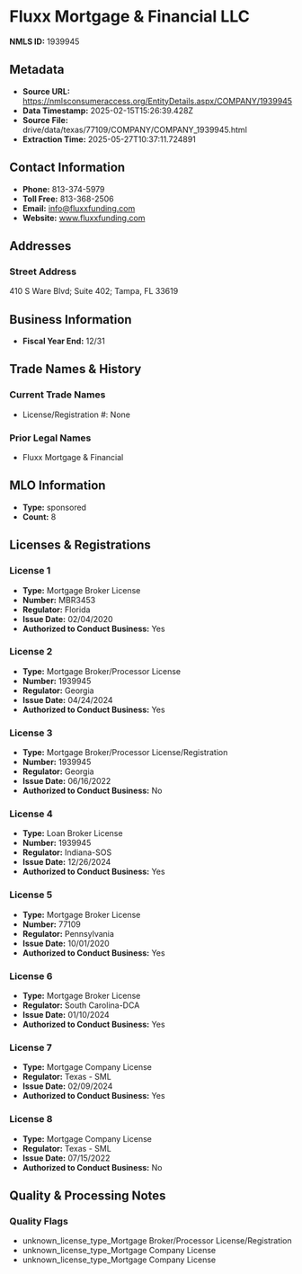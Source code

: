 # Fluxx Mortgage & Financial LLC

**NMLS ID:** 1939945

## Metadata
- **Source URL:** https://nmlsconsumeraccess.org/EntityDetails.aspx/COMPANY/1939945
- **Data Timestamp:** 2025-02-15T15:26:39.428Z
- **Source File:** drive/data/texas/77109/COMPANY/COMPANY_1939945.html
- **Extraction Time:** 2025-05-27T10:37:11.724891

## Contact Information
- **Phone:** 813-374-5979
- **Toll Free:** 813-368-2506
- **Email:** info@fluxxfunding.com
- **Website:** www.fluxxfunding.com

## Addresses
### Street Address
410 S Ware Blvd; Suite 402; Tampa, FL 33619

## Business Information
- **Fiscal Year End:** 12/31

## Trade Names & History
### Current Trade Names
- License/Registration #: None

### Prior Legal Names
- Fluxx Mortgage & Financial

## MLO Information
- **Type:** sponsored
- **Count:** 8

## Licenses & Registrations

### License 1
- **Type:** Mortgage Broker License
- **Number:** MBR3453
- **Regulator:** Florida
- **Issue Date:** 02/04/2020
- **Authorized to Conduct Business:** Yes

### License 2
- **Type:** Mortgage Broker/Processor License
- **Number:** 1939945
- **Regulator:** Georgia
- **Issue Date:** 04/24/2024
- **Authorized to Conduct Business:** Yes

### License 3
- **Type:** Mortgage Broker/Processor License/Registration
- **Number:** 1939945
- **Regulator:** Georgia
- **Issue Date:** 06/16/2022
- **Authorized to Conduct Business:** No

### License 4
- **Type:** Loan Broker License
- **Number:** 1939945
- **Regulator:** Indiana-SOS
- **Issue Date:** 12/26/2024
- **Authorized to Conduct Business:** Yes

### License 5
- **Type:** Mortgage Broker License
- **Number:** 77109
- **Regulator:** Pennsylvania
- **Issue Date:** 10/01/2020
- **Authorized to Conduct Business:** Yes

### License 6
- **Type:** Mortgage Broker License
- **Regulator:** South Carolina-DCA
- **Issue Date:** 01/10/2024
- **Authorized to Conduct Business:** Yes

### License 7
- **Type:** Mortgage Company License
- **Regulator:** Texas - SML
- **Issue Date:** 02/09/2024
- **Authorized to Conduct Business:** Yes

### License 8
- **Type:** Mortgage Company License
- **Regulator:** Texas - SML
- **Issue Date:** 07/15/2022
- **Authorized to Conduct Business:** No

## Quality & Processing Notes
### Quality Flags
- unknown_license_type_Mortgage Broker/Processor License/Registration
- unknown_license_type_Mortgage Company License
- unknown_license_type_Mortgage Company License
